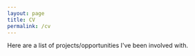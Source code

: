 ```yaml
---
layout: page
title: CV
permalink: /cv
---
```


Here are a list of projects/opportunities I've been involved with.